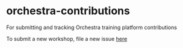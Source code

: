 # orchestra-contributions

For submitting and tracking Orchestra training platform contributions

To submit a new workshop, file a new issue [here](https://github.com/seandavi/orchestra-contributions/issues/new?assignees=seandavi&labels=&template=new-orchestra-workshop.md&title=%5BNew+Workshop%5D)
